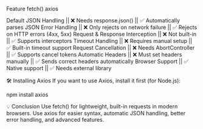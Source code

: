 
Feature	                                      fetch()	                                                                  axios

Default JSON Handling	          ||   ❌ Needs response.json()	                        ||                   ✅ Automatically parses JSON
Error Handling	                  ||   ❌ Only rejects on network failure	            ||                   ✅ Rejects on HTTP errors (4xx, 5xx)
Request & Response Interception	  ||   ❌ Not built-in	                                ||                   ✅ Supports interceptors
Timeout Handling	              ||   ❌ Requires manual setup	                        ||                   ✅ Built-in timeout support
Request Cancellation	          ||   ❌ Needs AbortController	                        ||                   ✅ Supports cancel tokens
Automatic Headers	              ||   ❌ Must set headers manually	                    ||                   ✅ Sends correct headers automatically
Browser Support                   ||   ✅ Native support	                                ||                   ✅ Needs external library




🛠️ Installing Axios
If you want to use Axios, install it first (for Node.js):

npm install axios


💡 Conclusion
Use fetch() for lightweight, built-in requests in modern browsers.
Use axios for easier syntax, automatic JSON handling, better error handling, and advanced features.